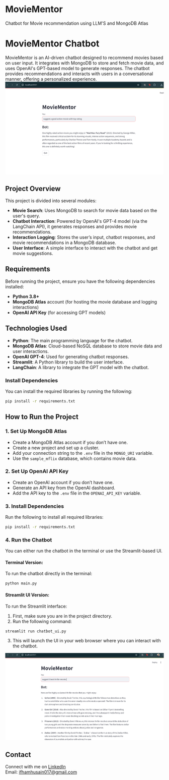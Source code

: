 # MovieMentor
Chatbot for Movie recommendation using LLM'S and MongoDB Atlas

# MovieMentor Chatbot

MovieMentor is an AI-driven chatbot designed to recommend movies based on user input. It integrates with MongoDB to store and fetch movie data, and uses OpenAI's GPT-based model to generate responses. The chatbot provides recommendations and interacts with users in a conversational manner, offering a personalized experience.
![MovieMentor](screenshot.png)

## Project Overview

This project is divided into several modules:
- **Movie Search**: Uses MongoDB to search for movie data based on the user's query.
- **Chatbot Interaction**: Powered by OpenAI's GPT-4 model (via the LangChain API), it generates responses and provides movie recommendations.
- **Interaction Logging**: Stores the user’s input, chatbot responses, and movie recommendations in a MongoDB database.
- **User Interface**: A simple interface to interact with the chatbot and get movie suggestions.

## Requirements

Before running the project, ensure you have the following dependencies installed:

- **Python 3.8+**
- **MongoDB Atlas** account (for hosting the movie database and logging interactions)
- **OpenAI API Key** (for accessing GPT models)

## Technologies Used

- **Python**: The main programming language for the chatbot.
- **MongoDB Atlas**: Cloud-based NoSQL database to store movie data and user interactions.
- **OpenAI GPT-4**: Used for generating chatbot responses.
- **Streamlit**: A Python library to build the user interface.
- **LangChain**: A library to integrate the GPT model with the chatbot.

### Install Dependencies

You can install the required libraries by running the following:

```bash
pip install -r requirements.txt
```

## How to Run the Project

### 1. Set Up MongoDB Atlas
- Create a MongoDB Atlas account if you don’t have one.
- Create a new project and set up a cluster.
- Add your connection string to the `.env` file in the `MONGO_URI` variable.
- Use the `sample_mflix` database, which contains movie data.

### 2. Set Up OpenAI API Key
- Create an OpenAI account if you don’t have one.
- Generate an API key from the OpenAI dashboard.
- Add the API key to the `.env` file in the `OPENAI_API_KEY` variable.

### 3. Install Dependencies
Run the following to install all required libraries:

```bash
pip install -r requirements.txt
```

### 4. Run the Chatbot
You can either run the chatbot in the terminal or use the Streamlit-based UI.

#### Terminal Version:
To run the chatbot directly in the terminal:

```bash
python main.py
```

#### Streamlit UI Version:
To run the Streamlit interface:

1. First, make sure you are in the project directory.
2. Run the following command:

```bash
streamlit run chatbot_ui.py
```

3. This will launch the UI in your web browser where you can interact with the chatbot.

![MovieMentor](Screenshot%202025-02-14%20001200.png)

## Contact

Connect with me on [LinkedIn](www.linkedin.com/in/ifham-husain-zaidi-19112823b)  
Email: [ifhamhusain017@gmail.com](mailto:ifhamhusain017@gmail.com)

